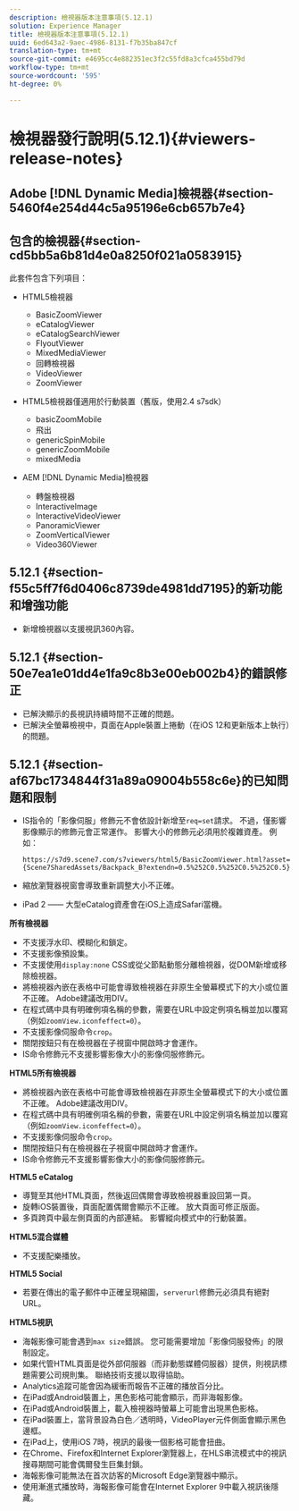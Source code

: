 ```yaml
---
description: 檢視器版本注意事項(5.12.1)
solution: Experience Manager
title: 檢視器版本注意事項(5.12.1)
uuid: 6ed643a2-9aec-4986-8131-f7b35ba847cf
translation-type: tm+mt
source-git-commit: e4695cc4e882351ec3f2c55fd8a3cfca455bd79d
workflow-type: tm+mt
source-wordcount: '595'
ht-degree: 0%

---
```



# 檢視器發行說明(5.12.1){#viewers-release-notes}

## Adobe [!DNL Dynamic Media]檢視器{#section-5460f4e254d44c5a95196e6cb657b7e4}

## 包含的檢視器{#section-cd5bb5a6b81d4e0a8250f021a0583915}

此套件包含下列項目：

* HTML5檢視器

   * BasicZoomViewer
   * eCatalogViewer
   * eCatalogSearchViewer
   * FlyoutViewer
   * MixedMediaViewer
   * 回轉檢視器
   * VideoViewer
   * ZoomViewer

* HTML5檢視器僅適用於行動裝置（舊版，使用2.4 s7sdk）

   * basicZoomMobile
   * 飛出
   * genericSpinMobile
   * genericZoomMobile
   * mixedMedia

* AEM [!DNL Dynamic Media]檢視器

   * 轉盤檢視器
   * InteractiveImage
   * InteractiveVideoViewer
   * PanoramicViewer
   * ZoomVerticalViewer
   * Video360Viewer

## 5.12.1 {#section-f55c5ff7f6d0406c8739de4981dd7195}的新功能和增強功能

* 新增檢視器以支援視訊360內容。

## 5.12.1 {#section-50e7ea1e01dd4e1fa9c8b3e00eb002b4}的錯誤修正

* 已解決顯示的長視訊持續時間不正確的問題。
* 已解決全螢幕檢視中，頁面在Apple裝置上捲動（在iOS 12和更新版本上執行）的問題。

## 5.12.1 {#section-af67bc1734844f31a89a09004b558c6e}的已知問題和限制

* IS指令的「影像伺服」修飾元不會依設計新增至`req=set`請求。 不過，僅影響影像顯示的修飾元會正常運作。 影響大小的修飾元必須用於複雜資產。 例如：

   `https://s7d9.scene7.com/s7viewers/html5/BasicZoomViewer.html?asset= {Scene7SharedAssets/Backpack_B?extendn=0.5%252C0.5%252C0.5%252C0.5}`

* 縮放瀏覽器視窗會導致重新調整大小不正確。
* iPad 2 —— 大型eCatalog資產會在iOS上造成Safari當機。

**所有檢視器**

* 不支援浮水印、模糊化和鎖定。
* 不支援影像預設集。
* 不支援使用`display:none` CSS或從父節點動態分離檢視器，從DOM新增或移除檢視器。
* 將檢視器內嵌在表格中可能會導致檢視器在非原生全螢幕模式下的大小或位置不正確。 Adobe建議改用DIV。
* 在程式碼中具有明確例項名稱的參數，需要在URL中設定例項名稱並加以覆寫（例如`zoomView.iconfeffect=0`）。
* 不支援影像伺服命令`crop`。
* 關閉按鈕只有在檢視器在子視窗中開啟時才會運作。
* IS命令修飾元不支援影響影像大小的影像伺服修飾元。

**HTML5所有檢視器**

* 將檢視器內嵌在表格中可能會導致檢視器在非原生全螢幕模式下的大小或位置不正確。 Adobe建議改用DIV。
* 在程式碼中具有明確例項名稱的參數，需要在URL中設定例項名稱並加以覆寫（例如`zoomView.iconfeffect=0`）。
* 不支援影像伺服命令`crop`。
* 關閉按鈕只有在檢視器在子視窗中開啟時才會運作。
* IS命令修飾元不支援影響影像大小的影像伺服修飾元。

**HTML5 eCatalog**

* 導覽至其他HTML頁面，然後返回偶爾會導致檢視器重設回第一頁。
* 旋轉iOS裝置後，頁面配置偶爾會顯示不正確。 放大頁面可修正版面。
* 多頁跨頁中最左側頁面的內部連結。 影響縱向模式中的行動裝置。

**HTML5混合媒體**

* 不支援配樂播放。

**HTML5 Social**

* 若要在傳出的電子郵件中正確呈現縮圖，`serverurl`修飾元必須具有絕對URL。

**HTML5視訊**

* 海報影像可能會遇到`max size`錯誤。 您可能需要增加「影像伺服發佈」的限制設定。
* 如果代管HTML頁面是從外部伺服器（而非動態媒體伺服器）提供，則視訊標題需要公司規則集。 聯絡技術支援以取得協助。
* Analytics追蹤可能會因為緩衝而報告不正確的播放百分比。
* 在iPad或Android裝置上，黑色影格可能會顯示，而非海報影像。
* 在iPad或Android裝置上，載入檢視器時螢幕上可能會出現黑色影格。
* 在iPad裝置上，當背景設為白色／透明時，VideoPlayer元件側面會顯示黑色邊框。
* 在iPad上，使用iOS 7時，視訊的最後一個影格可能會扭曲。
* 在Chrome、Firefox和Internet Explorer瀏覽器上，在HLS串流模式中的視訊搜尋期間可能會偶爾發生巨集封鎖。
* 海報影像可能無法在首次訪客的Microsoft Edge瀏覽器中顯示。
* 使用漸進式播放時，海報影像可能會在Internet Explorer 9中載入視訊後隱藏。

